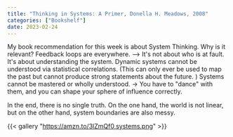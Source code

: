 ```yaml
---
title: "Thinking in Systems: A Primer, Donella H. Meadows, 2008"
categories: ["Bookshelf"]
date: 2023-02-24
---
```


My book recommendation for this week is about System Thinking. Why is it relevant? Feedback loops are everywhere. --> It's not about who is at fault. It's about understanding the system. Dynamic systems cannot be understood via statistical correlations. (This can only ever be used to map the past but cannot produce strong statements about the future. ) Systems cannot be mastered or wholly understood. -> You have to "dance" with them, and you can shape your sphere of influence correctly.

In the end, there is no single truth. On the one hand, the world is not linear, but on the other hand, system boundaries are also messy.

{{< gallery "https://amzn.to/3lZmQf0,systems.png" >}}
